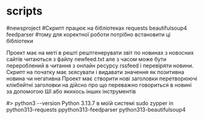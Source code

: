 # scripts
#newsproject
#Скрипт працює на бібліотеках requests beautifulsoup4 feedparser
#тому для коректної роботи потрібно встановити ці бібліотеки

Проект має на меті в решті рештгенерувати звіт по новинах з новосних сайтів читаються з файлу newfeed.txt але з часом може бути перероблений в читання з онлайн ресурсу rssfeed і перевіряти новини. Скрипт на початку має зєясувати і видавати значення як позитивна новина чи негативна
Проект має створити нові заголовки перетворюючі клікбейтні заголовки на дійсно про що переважно говориться в новині за допомогою ШІ або якихось інших інструментів

#> python3 --version
Python 3.13.7
в моїй системі
sudo zypper in python313-requests ppython313-feedparser python313-beautifulsoup4


